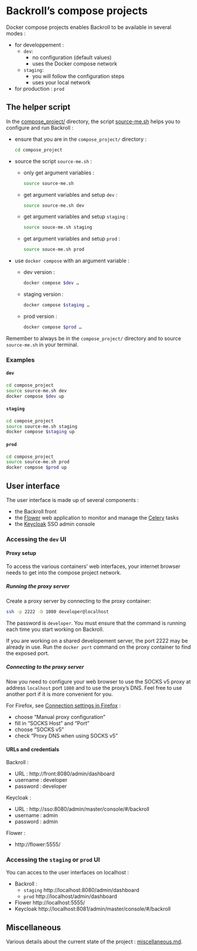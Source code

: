 # Backroll’s compose projects

Docker compose projects enables Backroll to be available in several modes :

- for developpement :
  - `dev`:
    - no configuration (default values)
    - uses the Docker compose network
  - `staging`:
    - you will follow the configuration steps
    - uses your local network
- for production : `prod`

## The helper script

In the [compose_project/](.) directory, the script [source-me.sh](./source-me.sh) helps you to configure and run Backroll :

- ensure that you are in the `compose_project/` directory :

  ```bash
  cd compose_project
  ```

- source the script `source-me.sh` :
  - only get argument variables :
    ```bash
    source source-me.sh
    ```
  - get argument variables and setup `dev` :
    ```bash
    source source-me.sh dev
    ```
  - get argument variables and setup `staging` :
    ```bash
    source souce-me.sh staging
    ```
  - get argument variables and setup `prod` :
    ```bash
    source souce-me.sh prod
    ```
- use `docker compose` with an argument variable :
  - dev version :
    ```bash
    docker compose $dev …
    ```
  - staging version :
    ```bash
    docker compose $staging …
    ```
  - prod version :
    ```bash
    docker compose $prod …
    ```

Remember to always be in the `compose_project/` directory and to source `source-me.sh` in your terminal.

### Examples

#### `dev`

```bash
cd compose_project
source source-me.sh dev
docker compose $dev up
```

#### `staging`

```bash
cd compose_project
source source-me.sh staging
docker compose $staging up
```

#### `prod`

```bash
cd compose_project
source source-me.sh prod
docker compose $prod up
```

## User interface

The user interface is made up of several components :

- the Backroll front
- the [Flower](https://flower.readthedocs.io/en/latest/) web application to monitor and manage the [Celery](https://docs.celeryq.dev/en/stable/) tasks
- the [Keycloak](https://www.keycloak.org/) SSO admin console

### Accessing the `dev` UI

#### Proxy setup

To access the various containers’ web interfaces, your internet browser needs to get into the compose project network.

##### Running the proxy server

Create a proxy server by connecting to the proxy container:

```bash
ssh -p 2222 -D 1080 developer@localhost
```

The password is `developer`. You must ensure that the command is running each time you start working on Backroll.

If you are working on a shared developement server, the port 2222 may be already in use. Run the `docker port` command on the proxy container to find the exposed port.

##### Connecting to the proxy server

Now you need to configure your web browser to use the SOCKS v5 proxy at address `localhost` port `1080` and to use the proxy’s DNS. Feel free to use another port if it is more convenient for you.

For Firefox, see [Connection settings in Firefox](https://support.mozilla.org/en-US/kb/connection-settings-firefox) :

- choose “Manual proxy configuration”
- fill in “SOCKS Host” and “Port”
- choose “SOCKS v5”
- check “Proxy DNS when using SOCKS v5”

#### URLs and credentials

Backroll :

- URL : http://front:8080/admin/dashboard
- username : developer
- password : developer

Keycloak :

- URL : http://sso:8080/admin/master/console/#/backroll
- username : admin
- password : admin

Flower :

- http://flower:5555/

### Accessing the `staging` or `prod` UI

You can acces to the user interfaces on localhost :

- Backroll :
  - `staging` http://localhost:8080/admin/dashboard
  - `prod` http://localhost/admin/dashboard
- Flower http://localhost:5555/
- Keycloak http://localhost:8081/admin/master/console/#/backroll

## Miscellaneous

Various details about the current state of the project : [miscellaneous.md](./miscellaneous.md).
